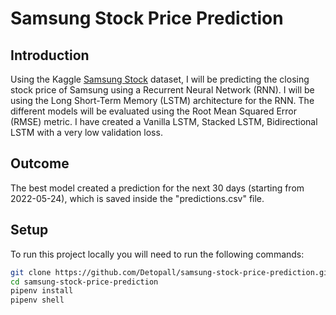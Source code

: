# Samsung Stock Price Prediction

## Introduction

Using the Kaggle [Samsung Stock](https://www.kaggle.com/datasets/ranugadisansagamage/samsung-stocks) dataset, I will be predicting the closing stock price of Samsung using a Recurrent Neural Network (RNN). I will be using the Long Short-Term Memory (LSTM) architecture for the RNN. The different models will be evaluated using the Root Mean Squared Error (RMSE) metric. I have created a Vanilla LSTM, Stacked LSTM, Bidirectional LSTM with a very low validation loss.

## Outcome

The best model created a prediction for the next 30 days (starting from 2022-05-24), which is saved inside the "predictions.csv" file.

## Setup

To run this project locally you will need to run the following commands:

```bash
git clone https://github.com/Detopall/samsung-stock-price-prediction.git
cd samsung-stock-price-prediction
pipenv install
pipenv shell
```
